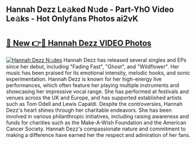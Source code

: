 ## Hannah Dezz Le𝚊ked N𝚞de - Part-YhO Video Le𝚊ks - Hot Onlyf𝚊ns Photos ai2vK

# <h2><a href="http://ab2660.deff.icu/?id=Hannah+Dezz">🔗 New 👉🔴 Hannah Dezz VIDEO Photos</a></h2>

[![Hannah Dezz N𝚞des](https://i.imgur.com/rIISA9y.gif)](http://ab2660.deff.icu/?id=Hannah+Dezz)
Hannah Dezz has released several singles and EPs since her debut, including "Fading Fast", "Ghost", and "Wildflower". Her music has been praised for its emotional intensity, melodic hooks, and sonic experimentation. Hannah Dezz is known for her high-energy live performances, which often feature her playing multiple instruments and showcasing her impressive vocal range. She has performed at festivals and venues across the UK and Europe, and has supported established artists such as Tom Odell and Lewis Capaldi. Despite the controversies, Hannah Dezz's heart shines through her charitable endeavors. She has been involved in various philanthropic initiatives, including raising awareness and funds for charities such as the Make-A-Wish Foundation and the American Cancer Society. Hannah Dezz's compassionate nature and commitment to making a difference have earned her the respect and admiration of her fans.
